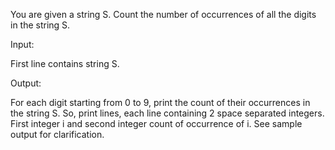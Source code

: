 You are given a string S. Count the number of occurrences of all the digits in the string S.

Input:

First line contains string S.

Output:

For each digit starting from 0 to 9, print the count of their occurrences in the string S. So, print  lines, each line containing 2 space separated integers. First integer i and second integer count of occurrence of i. See sample output for clarification.